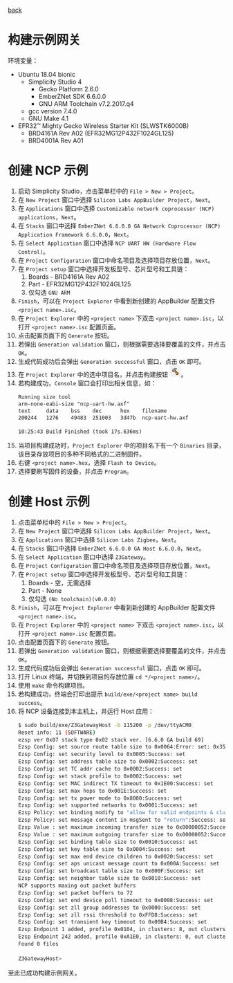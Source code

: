 [back](../README.md)

# 构建示例网关

环境变量：

* Ubuntu 18.04 bionic
  * Simplicity Studio 4
    * Gecko Platform 2.6.0
    * EmberZNet SDK 6.6.0.0
    * GNU ARM Toolchain v7.2.2017.q4
  * gcc version 7.4.0
  * GNU Make 4.1
* EFR32™ Mighty Gecko Wireless Starter Kit (SLWSTK6000B)
  * BRD4161A Rev A02 (EFR32MG12P432F1024GL125)
  * BRD4001A Rev A01

# 创建 NCP 示例

1. 启动 Simplicity Studio，点击菜单栏中的 `File > New > Project`。
2. 在 `New Project` 窗口中选择 `Silicon Labs AppBuilder Project`，`Next`。
3. 在 `Applications` 窗口中选择 `Customizable network coprocessor (NCP) applications`，`Next`。
4. 在 `Stacks` 窗口中选择 `EmberZNet 6.6.0.0 GA Network Coprocessor (NCP) Application Framework 6.6.0.0`，`Next`。
5. 在 `Select Application` 窗口中选择 `NCP UART HW (Hardware Flow Control)`。
6. 在 `Project Configuration` 窗口中命名项目及选择项目存放位置，`Next`。
7. 在 `Project setup` 窗口中选择开发板型号、芯片型号和工具链：
   1. Boards - BRD4161A Rev A02
   2. Part - EFR32MG12P432F1024GL125
   3. 仅勾选 `GNU ARM`
8. `Finish`，可以在 `Project Explorer` 中看到新创建的 AppBuilder 配置文件 `<project name>.isc`。
9. 在 `Project Explorer` 中的 `<project name>` 下双击 `<project name>.isc`，以打开 `<project name>.isc` 配置页面。
10. 点击配置页面下的 `Generate` 按钮。
11. 若弹出 `Generation validation` 窗口，则根据需要选择要覆盖的文件，并点击 `OK`。
12. 生成代码成功后会弹出 `Generation successful` 窗口，点击 `OK` 即可。
13. 在 `Project Explorer` 中的选中项目名，并点击构建按钮 ![build](./build.jpg)。
14. 若构建成功，`Console` 窗口会打印出相关信息，如：
    ```
    Running size tool
    arm-none-eabi-size "ncp-uart-hw.axf"
    text     data    bss    dec      hex    filename
    200244   1276    49483  251003   3d47b  ncp-uart-hw.axf

    10:25:43 Build Finished (took 17s.636ms)
    ```
15. 当项目构建成功时，`Project Explorer` 中的项目名下有一个 `Binaries` 目录，该目录存放项目的多种不同格式的二进制固件。
16. 右键 `<project name>.hex`，选择 `Flash to Device`。
17. 选择要刷写固件的设备，并点击 `Program`。

# 创建 Host 示例

1. 点击菜单栏中的 `File > New > Project`。
2. 在 `New Project` 窗口中选择 `Silicon Labs AppBuilder Project`，`Next`。
3. 在 `Applications` 窗口中选择 `Silicon Labs Zigbee`，`Next`。
4. 在 `Stacks` 窗口中选择 `EmberZNet 6.6.0.0 GA Host 6.6.0.0`，`Next`。
5. 在 `Select Application` 窗口中选择 `Z3Gateway`。
6. 在 `Project Configuration` 窗口中命名项目及选择项目存放位置，`Next`。
7. 在 `Project setup` 窗口中选择开发板型号、芯片型号和工具链：
   1. Boards - 空，无需选择
   2. Part - None
   3. 仅勾选 `(No toolchain)(v0.0.0)`
8. `Finish`，可以在 `Project Explorer` 中看到新创建的 AppBuilder 配置文件 `<project name>.isc`。
9. 在 `Project Explorer` 中的 `<project name>` 下双击 `<project name>.isc`，以打开 `<project name>.isc` 配置页面。
10. 点击配置页面下的 `Generate` 按钮。
11. 若弹出 `Generation validation` 窗口，则根据需要选择要覆盖的文件，并点击 `OK`。
12. 生成代码成功后会弹出 `Generation successful` 窗口，点击 `OK` 即可。
13. 打开 Linux 终端，并切换到项目的存放位置 `cd */<project name>/`。
14. 使用 `make` 命令构建项目。
15. 若构建成功，终端会打印出提示 `build/exe/<project name> build success`。
16. 将 NCP 设备连接到本主机上，并运行 Host 应用：
    ```bash
    $ sudo build/exe/Z3GatewayHost -b 115200 -p /dev/ttyACM0
    Reset info: 11 (SOFTWARE)
    ezsp ver 0x07 stack type 0x02 stack ver. [6.6.0 GA build 69]
    Ezsp Config: set source route table size to 0x0064:Error: set: 0x35
    Ezsp Config: set security level to 0x0005:Success: set
    Ezsp Config: set address table size to 0x0002:Success: set
    Ezsp Config: set TC addr cache to 0x0002:Success: set
    Ezsp Config: set stack profile to 0x0002:Success: set
    Ezsp Config: set MAC indirect TX timeout to 0x1E00:Success: set
    Ezsp Config: set max hops to 0x001E:Success: set
    Ezsp Config: set tx power mode to 0x8000:Success: set
    Ezsp Config: set supported networks to 0x0001:Success: set
    Ezsp Policy: set binding modify to "allow for valid endpoints & clusters only":Success: set
    Ezsp Policy: set message content in msgSent to "return":Success: set
    Ezsp Value : set maximum incoming transfer size to 0x00000052:Success: set
    Ezsp Value : set maximum outgoing transfer size to 0x00000052:Success: set
    Ezsp Config: set binding table size to 0x0010:Success: set
    Ezsp Config: set key table size to 0x0004:Success: set
    Ezsp Config: set max end device children to 0x0020:Success: set
    Ezsp Config: set aps unicast message count to 0x000A:Success: set
    Ezsp Config: set broadcast table size to 0x000F:Success: set
    Ezsp Config: set neighbor table size to 0x0010:Success: set
    NCP supports maxing out packet buffers
    Ezsp Config: set packet buffers to 72
    Ezsp Config: set end device poll timeout to 0x0008:Success: set
    Ezsp Config: set zll group addresses to 0x0000:Success: set
    Ezsp Config: set zll rssi threshold to 0xFFD8:Success: set
    Ezsp Config: set transient key timeout to 0x00B4:Success: set
    Ezsp Endpoint 1 added, profile 0x0104, in clusters: 8, out clusters 19
    Ezsp Endpoint 242 added, profile 0xA1E0, in clusters: 0, out clusters 1
    Found 0 files

    Z3GatewayHost>
    ```

至此已成功构建示例网关。
